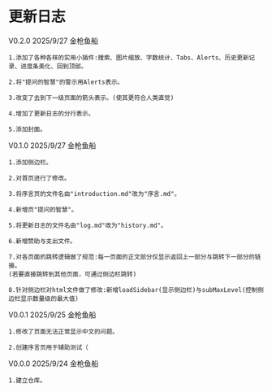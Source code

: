 # 更新日志
V0.2.0 2025/9/27 金枪鱼船
	
	1.添加了各种各样的实用小插件:搜索、图片缩放、字数统计、Tabs、Alerts、历史更新记录、进度条美化、回到顶部。
	
	2.将"提问的智慧"的警示用Alerts表示。
	
	3.改变了去到下一级页面的箭头表示。(使其更符合人类直觉)

	4.增加了更新日志的分行表示。

	5.添加封面。

V0.1.0 2025/9/27 金枪鱼船
	
	1.添加侧边栏。
	
	2.对首页进行了修改。
	
	3.将序言页的文件名由"introduction.md"改为"序言.md"。
	
	4.新增页"提问的智慧"。
	
	5.将更新日志的文件名由"log.md"改为"history.md"。
	
	6.新增赞助与支出文件。
	
	7.对各页面的跳转逻辑做了规范:每一页面的正文部分仅显示返回上一部分与跳转下一部分的链接。
	(若要直接跳转到其他页面，可通过侧边栏跳转)
	
	8.针对侧边栏对html文件做了修改:新增loadSidebar(显示侧边栏)与subMaxLevel(控制侧边栏显示数量级的最大值)

V0.0.1 2025/9/25 金枪鱼船
	
	1.修改了页面无法正常显示中文的问题。
	
	2.创建序言页用于辅助测试（

V0.0.0 2025/9/24 金枪鱼船
	
	1.建立仓库。